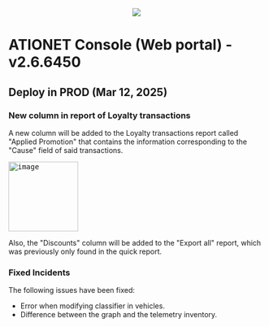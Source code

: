 <p align="center">
  <img src="https://github.com/Ationet/ationetdocs/raw/master/Content/Images/ATIOnetLogo_250x70.png" />
</p>

# ATIONET Console (Web portal) - v2.6.6450

## Deploy in PROD (Mar 12, 2025)

### New column in report of Loyalty transactions
A new column will be added to the Loyalty transactions report called "Applied Promotion" that contains the information corresponding to the "Cause" field of said transactions.

<kbd>
<img width="137" alt="image" src="https://github.com/user-attachments/assets/c217a0b3-275e-43b7-aa2f-038014229994" />
</kbd>

Also, the "Discounts" column will be added to the "Export all" report, which was previously only found in the quick report.

### Fixed Incidents
The following issues have been fixed:
- Error when modifying classifier in vehicles.
- Difference between the graph and the telemetry inventory.
